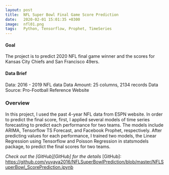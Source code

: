 ```yaml
---
layout: post
title:  NFL Super Bowl Final Game Score Prediction
date:   2020-02-01 15:01:35 +0300
image:  nfl01.png
tags:   Python, Tensorflow, Prophet, TimeSeries
---
```

#### Goal
The project is to predict 2020 NFL final game winner and the scores for Kansas City Chiefs and San Francisco 49ers. 

#### Data Brief
Data: 2016 - 2019 NFL data
Data Amount: 25 columns, 2134 records
Data Source: Pro-Football Reference Website

### Overview
In this project, I used the past 4-year NFL data from ESPN website. In order to predict the final score, first, I applied several models of time series forecasting to predict each performance for two teams. The models include ARIMA, Tensorflow TS Forecast, and Facebook Prophet, respectively. After predicting values for each performance, I trained two models, the Linear Regression using Tensorflow and Poisson Regression in statsmodels package, to predict the final scores for two teams.


*Check out the [GitHub][GitHub] for the details*
[GitHub]: https://github.com/yuyaya2016/NFLSuperBowlPrediction/blob/master/NFLSuperBowl_ScorePrediction.ipynb